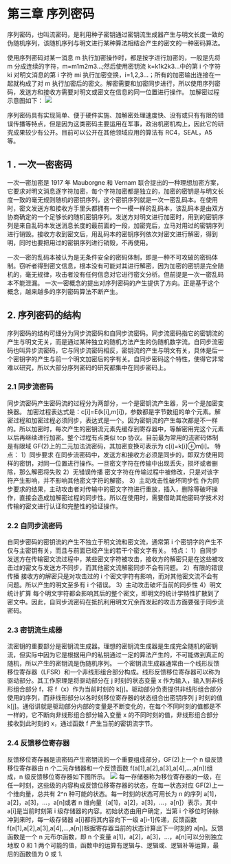 # 第三章 序列密码

序列密码，也叫流密码，是利用种子密钥通过密钥流生成器产生与明文长度一致的伪随机序列，该随机序列与明文进行某种算法相结合产生的密文的一种密码算法。

使用序列密码对某一消息 m 执行加密操作时，都是按字进行加密的，一般是先将 m 分成连续的字符，m=m1m2m3…;然后使用密钥流 k=k1k2k3...中的第 i 个字符 ki 对明文消息的第 i 字符 mi 执行加密变换，i=1,2,3...；所有的加密输出连接在一起就构成了对 m 执行加密后的密文。解密需要和加密同步进行，所以使用序列密码，发送方和接收方需要对明文或密文在信息的同一位置进行操作。
加解密过程示意图如下：
![](img/aa95c3956b42fab9acc48455301a7900.jpg)

序列密码具有实现简单、便于硬件实施、加解密处理速度快、没有或只有有限的错误传播等特点，但是因为这类密码主要运用在军事，政治机密机构上，因此它的研究成果较少有公开。目前可以公开在其他领域应用的算法有 RC4，SEAL，A5 等。

## 1 . 一次一密密码

一次一密加密是 1917 年 Mauborgne 和 Vernam 联合提出的一种理想加密方案，它要求对明文消息逐字符加密，每个字符加密都是独立的，加密的密钥是与明文长度一致的毫无规则随机的密钥序列，这个密钥序列就是一次一密乱码本。在使用时，密文发送方和接收方手里头都拥有一个一模一样的乱码本，该乱码本是由双方协商确定的一个足够长的随机密钥序列。发送方对明文进行加密时，用到的密钥序列是来自乱码本发送消息长度的最前面的一段，加密完后，立马对用过的密钥序列进行销毁。接收方收到密文后，用乱码本的密钥序列依次对密文进行解密，得到明，同时也要把用过的密钥序列进行销毁，不再使用。

一次一密的乱码本被认为是无条件安全的密码体制，即是一种不可攻破的密码体制。窃听者得到密文信息，根本没有可能对其进行解密，因为加密的密钥是完全随机的，毫无规律，攻击者没有任何信息对它进行密文分析。但前提是一次一密乱码本不能泄漏。
一次一密概念的提出对序列密码的产生提供了方向。正是基于这个概念，越来越多的序列密码算法不断产生。

## 2\. 序列密码的结构

序列密码的结构可细分为同步流密码和自同步流密码。同步流密码指它的密钥流的产生与明文无关，而是通过某种独立的随机方法产生的伪随机数字流。自同步流密码也叫异步流密码，它与同步流密码相反，密钥流的产生与明文有关，具体是后一个密钥字的产生与前一个明文加密后的字有关。自同步密码这个特性，使得它非常难以研究，所以大部分序列密码的研究都集中在同步密码上。

### 2.1 同步流密码

同步流密码产生密码流的过程分为两部分，一个是密钥流产生器，另一个是加密变换器。
加密过程表达式是：c[i]=E(k[i],m[i])，参数都是字节数组的单个元素。解密过程和加密过程必须同步，表达式是一个。因为密钥流的产生每次都是不一样的。所以加密时，每次产生的密钥流元素先缓存到寄存器中，等解密用完这个元素以后再继续进行加密。整个过程有点类似 tcp 协议。目前最为常用的流密码体制是有限域 GF(2)上的二元加法流密码，其加密变换可表示为 c[i]=k[i]⊕m[i]。
特点：
1）同步要求
在同步流密码中，发送方和接收方必须是同步的，即双方使用同样的密钥，对同一位置进行操作。一旦密文字符在传输中出现丢失，损坏或者删除，那么解密将失败
2）无错误传播
密文字符在传输过程中被修改，只是对该字符产生影响，并不影响其他密文字符的解密。
3）主动攻击性破坏同步性
作为同步要求的结果，主动攻击者对传输中的密文字符进行重放，插入，删除等破坏操作，直接会造成加解密过程的同步性。所以在使用时，需要借助其他密码学技术对传输的密文进行认证和完整性的验证操作。

### 2.2 自同步流密码

自同步密码的密钥流的产生不独立于明文流和密文流，通常第 i 个密钥字的产生不仅与主密钥有关，而且与前面已经产生的若干个密文字有关。
特点：
1）自同步
发送方在传输密文流过程中，某些密文字符被攻击，接收方的解密只是在这些被攻击过的密文与发送方不同步，而其他密文流解密同步不会有问题。
2）有限的错误传播
接收方的解密只是对攻击过的 i 个密文字符有影响，而对其他密文流不会有问题。所以产生的明文至多有 i 个错误。
3）主动攻击破坏当前的同步性
4）明文统计扩算
每个明文字符都会影响其后的整个密文，即明文的统计学特性扩散到了密文中。因此，自同步流密码在抵抗利用明文冗余而发起的攻击方面要强于同步流密码。

### 2.3 密钥流生成器

流密钥的重要部分是密钥流生成器。理想的密钥流生成器是生成完全随机的密钥流，但实际中因为它是根据用户的私钥通过一定的算法产生的，不可能做到真正的随机，所以产生的密钥流是伪随机序列。
一个密钥流生成器通常由一个线形反馈移位寄存器（LFSR）和一个非线形组合部分构成。线形反馈移位寄存器可以称为驱动部分。其工作原理是将驱动部分在 j 时刻的状态变量 x 作为输入，输入到非线形组合部分 f，将 f（x）作为当前时刻的 k[j]。驱动部分负责提供非线形组合部分使用的序列，而非线形部分以各时刻移位寄存器的状态组合出密钥序列 j 时刻的值 k[j]。通俗讲就是驱动部分内部的变量是不断变化的，在每个不同时刻的值都是不一样的，它不断向非线形组合部分输入变量 x 的不同时刻的值，非线形组合部分接收到此时刻的 x，通过函数 f 产生当前的密钥流字节。

### 2.4 反馈移位寄存器

反馈移位寄存器是流密码产生密钥流的一个重要组成部分，GF(2)上一个 n 级反馈移位寄存器由 n 个二元存储器和一个反馈函数 f(a[1],a[2],a[3],a[4],...,a[n])组成，n 级反馈移位寄存器如下图所示。
![](img/336df027715668a91c006694e0c368cc.jpg)
每一存储器称为移位寄存器的一级，在任一时刻，这些级的内容构成反馈位移寄存器的状态，在每一状态对应 GF(2)上一个维向量，总共有 2^n 种可能的状态。每一时刻的状态可用长为 n 的序列 a[1]，a[2]，a[3]，...，a[n]或者 n 维向量（a[1]，a[2]，a[3]，...，a[n]）表示，其中 a[i]是当前时刻第 i 级存储器的内容。初始状态由用户确定，当第 i 个移位时钟脉冲到来时，每一级存储器 a[i]都将其内容向下一级 a[i-1]传递，反馈函数 f(a[1],a[2],a[3],a[4],...,a[n])根据寄存器当前的状态计算出下一时刻的 a[n]。反馈函数是一个 n 元布尔函数，即 n 个变量 a[1]，a[2]，a[3]，...，a[n]可以分别独立地取 0 和 1 两个可能的值，函数中的运算有逻辑与、逻辑或、逻辑补等运算，最后的函数值为 0 或 1.